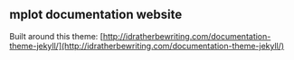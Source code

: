 ## mplot documentation website

Built around this theme: [http://idratherbewriting.com/documentation-theme-jekyll/](http://idratherbewriting.com/documentation-theme-jekyll/)
